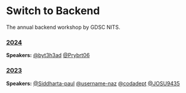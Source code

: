 # Switch to Backend

The annual backend workshop by GDSC NITS.

### [2024](/2024/)

**Speakers:** [@byt3h3ad](https://github.com/byt3h3ad) [@Prybrt06](https://github.com/Prybrt06)

### [2023](/2023/)

**Speakers:** [@Siddharta-paul](https://github.com/Siddharta-paul) [@username-naz](https://github.com/username-naz) [@codadept](https://github.com/codadept) [@JOSU9435](https://github.com/JOSU9435)
